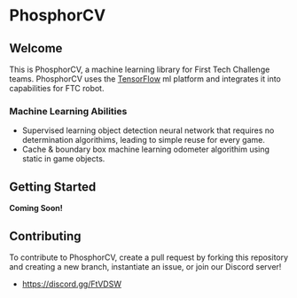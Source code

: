 # PhosphorCV

## Welcome
This is PhosphorCV, a machine learning library for First Tech Challenge teams.
PhosphorCV uses the [TensorFlow](https://www.tensorflow.org/) ml platform and integrates
it into capabilities for FTC robot.

### Machine Learning Abilities
- Supervised learning object detection neural network that requires no determination
algorithims, leading to simple reuse for every game.
- Cache & boundary box machine learning odometer algorithim using static in game objects.

## Getting Started
**Coming Soon!**

## Contributing
To contribute to PhosphorCV, create a pull request by forking this repository and
creating a new branch, instantiate an issue, or join our Discord server!
* https://discord.gg/FtVDSW